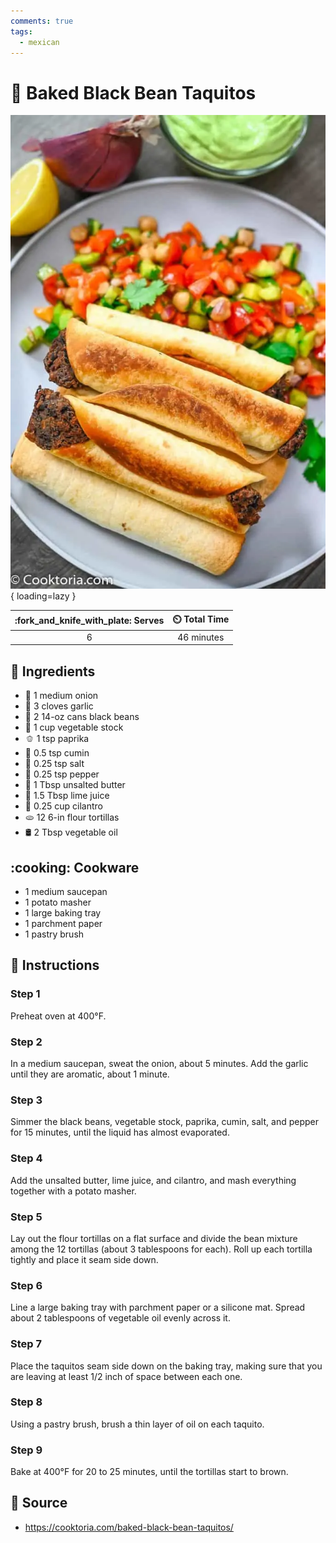 ```yaml
---
comments: true
tags:
  - mexican
---
```

# :taco: Baked Black Bean Taquitos

![Baked Black Bean Taquitos][1]{ loading=lazy }

| :fork_and_knife_with_plate: Serves | :timer_clock: Total Time |
|:----------------------------------:|:-----------------------: |
| 6 | 46 minutes |

## :salt: Ingredients

- :onion: 1 medium onion
- :garlic: 3 cloves garlic
- :canned_food: 2 14-oz cans black beans
- :stew: 1 cup vegetable stock
- :bell_pepper: 1 tsp paprika
- :herb: 0.5 tsp cumin
- :salt: 0.25 tsp salt
- :salt: 0.25 tsp pepper
- :butter: 1 Tbsp unsalted butter
- :lemon: 1.5 Tbsp lime juice
- :herb: 0.25 cup cilantro
- :flatbread: 12 6-in flour tortillas
- :oil_drum: 2 Tbsp vegetable oil

## :cooking: Cookware

- 1 medium saucepan
- 1 potato masher
- 1 large baking tray
- 1 parchment paper
- 1 pastry brush

## :pencil: Instructions

### Step 1

Preheat oven at 400°F.

### Step 2

In a medium saucepan, sweat the onion, about 5 minutes. Add the garlic until they are aromatic, about 1 minute.

### Step 3

Simmer the black beans, vegetable stock, paprika, cumin, salt, and pepper for 15 minutes, until the liquid has almost
evaporated.

### Step 4

Add the unsalted butter, lime juice, and cilantro, and mash everything together with a potato masher.

### Step 5

Lay out the flour tortillas on a flat surface and divide the bean mixture among the 12 tortillas (about 3 tablespoons
for each). Roll up each tortilla tightly and place it seam side down.

### Step 6

Line a large baking tray with parchment paper or a silicone mat. Spread about 2 tablespoons of vegetable oil evenly
across it.

### Step 7

Place the taquitos seam side down on the baking tray, making sure that you are leaving at least 1/2 inch of space
between each one.

### Step 8

Using a pastry brush, brush a thin layer of oil on each taquito.

### Step 9

Bake at 400°F for 20 to 25 minutes, until the tortillas start to brown.

## :link: Source

- <https://cooktoria.com/baked-black-bean-taquitos/>

[1]: <../assets/images/baked-black-bean-taquitos.jpg>
